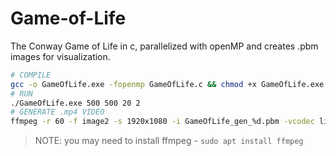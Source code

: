 # Game-of-Life
The Conway Game of Life in c, parallelized with openMP and creates .pbm images for visualization.  

```sh
# COMPILE
gcc -o GameOfLife.exe -fopenmp GameOfLife.c && chmod +x GameOfLife.exe
# RUN
./GameOfLife.exe 500 500 20 2
# GENERATE .mp4 VIDEO
ffmpeg -r 60 -f image2 -s 1920x1080 -i GameOfLife_gen_%d.pbm -vcodec libx264 -crf 25  -pix_fmt yuv420p GOL.mp4
```

> NOTE: you may need to install ffmpeg - `sudo apt install ffmpeg`
